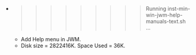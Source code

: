 * >>>>>>>>> Running inst-min-win-jwm-help-manuals-text.sh ...
  * Add Help menu in JWM.
  * Disk size = 2822416K. Space Used = 36K.
